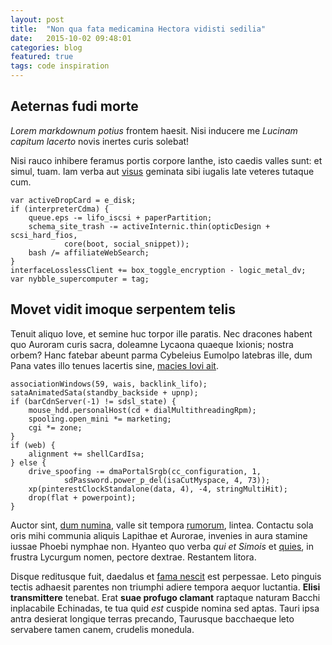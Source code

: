```yaml
---
layout: post
title:  "Non qua fata medicamina Hectora vidisti sedilia"
date:   2015-10-02 09:48:01
categories: blog
featured: true
tags: code inspiration
---
```


## Aeternas fudi morte

*Lorem markdownum potius* frontem haesit. Nisi inducere me *Lucinam capitum
lacerto* novis inertes curis solebat!

Nisi rauco inhibere feramus portis corpore Ianthe, isto caedis valles sunt: et
simul, tuam. Iam verba aut [visus](http://quocerta.io/capit-quoque) geminata
sibi iugalis late veteres tutaque cum.

    var activeDropCard = e_disk;
    if (interpreterCdma) {
        queue.eps -= lifo_iscsi + paperPartition;
        schema_site_trash -= activeInternic.thin(opticDesign + scsi_hard_fios,
                core(boot, social_snippet));
        bash /= affiliateWebSearch;
    }
    interfaceLosslessClient += box_toggle_encryption - logic_metal_dv;
    var nybble_supercomputer = tag;

## Movet vidit imoque serpentem telis

Tenuit aliquo Iove, et semine huc torpor ille paratis. Nec dracones habent quo
Auroram curis sacra, doleamne Lycaona quaeque Ixionis; nostra orbem? Hanc
fatebar abeunt parma Cybeleius Eumolpo latebras ille, dum Pana vates illo tenues
lacertis sine, [macies Iovi ait](http://reparabat.com/graminemedio.php).

    associationWindows(59, wais, backlink_lifo);
    sataAnimatedSata(standby_backside + upnp);
    if (barCdnServer(-1) != sdsl_state) {
        mouse_hdd.personalHost(cd + dialMultithreadingRpm);
        spooling.open_mini *= marketing;
        cgi *= zone;
    }
    if (web) {
        alignment += shellCardIsa;
    } else {
        drive_spoofing -= dmaPortalSrgb(cc_configuration, 1,
                sdPassword.power_p_del(isaCutMyspace, 4, 73));
        xp(pinterestClockStandalone(data, 4), -4, stringMultiHit);
        drop(flat + powerpoint);
    }

Auctor sint, [dum numina](http://numina-vultus.org/vulnere), valle sit tempora
[rumorum](http://geminoreluctanti.com/herbasmembra), lintea. Contactu sola oris
mihi communia aliquis Lapithae et Aurorae, invenies in aura stamine iussae
Phoebi nymphae non. Hyanteo quo verba *qui et Simois* et
[quies](http://www.ipse-ope.org/), in frustra Lycurgum nomen, pectore dextrae.
Restantem litora.

Disque reditusque fuit, daedalus et [fama nescit](http://monte.org/est) est
perpessae. Leto pinguis tectis adhaesit parentes non triumphi adiere tempora
aequor luctantia. **Elisi transmittere** tenebat. Erat **suae profugo clamant**
raptaque naturam Bacchi inplacabile Echinadas, te tua quid *est* cuspide nomina
sed aptas. Tauri ipsa antra desierat longique terras precando, Taurusque
bacchaeque leto servabere tamen canem, crudelis monedula.